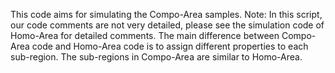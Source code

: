 This code aims for simulating the Compo-Area samples.
Note: In this script, our code comments are not very detailed, please see the simulation code of Homo-Area for detailed comments. 
The main difference between Compo-Area code and Homo-Area code is to assign different properties to each sub-region.
The sub-regions in Compo-Area are similar to Homo-Area.
